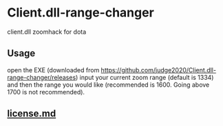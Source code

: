 # Client.dll-range-changer
client.dll zoomhack for dota

## Usage

open the EXE (downloaded from https://github.com/judge2020/Client.dll-range-changer/releases) input your current zoom range (default is 1334) and then the range you would like (recommended is 1600. Going above 1700 is not recommended).

## [license.md](LICENSE.md)
